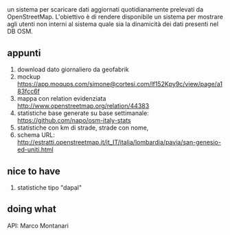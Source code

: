 ##
un sistema per scaricare dati aggiornati quotidianamente prelevati da OpenStreetMap. L'obiettivo è di rendere disponibile un sistema per mostrare agli utenti non interni al sistema quale sia la dinamicità dei dati presenti nel DB OSM. 

## appunti

1. download dato giornaliero da geofabrik
2. mockup https://app.moqups.com/simone@cortesi.com/lf152Kpy9c/view/page/a183fcc6f
3. mappa con relation evidenziata http://www.openstreetmap.org/relation/44383
4. statistiche base generate su base settimanale: https://github.com/napo/osm-italy-stats
5. statistiche con km di strade, strade con nome, 
6. schema URL: http://estratti.openstreetmap.it/it_IT/italia/lombardia/pavia/san-genesio-ed-uniti.html

## nice to have

1. statistiche tipo "dapal"


## doing what
API: Marco Montanari
